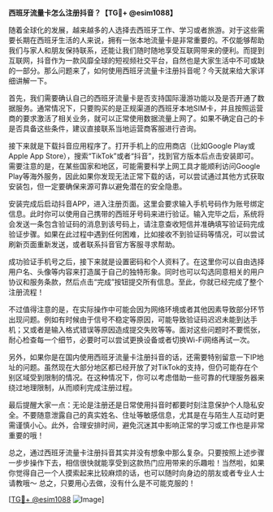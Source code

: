 **西班牙流量卡怎么注册抖音？【TG💪+ @esim1088】**

随着全球化的发展，越来越多的人选择去西班牙工作、学习或者旅游。对于这些需要长期在西班牙生活的人来说，拥有一张本地流量卡是非常重要的。不仅能够帮助我们与家人和朋友保持联系，还能让我们随时随地享受互联网带来的便利。而提到互联网，抖音作为一款风靡全球的短视频社交平台，自然也是大家生活中不可或缺的一部分。那么问题来了，如何使用西班牙流量卡注册抖音呢？今天就来给大家详细讲解一下。

首先，我们需要确认自己的西班牙流量卡是否支持国际漫游功能以及是否开通了数据服务。通常情况下，只要购买的是正规渠道的西班牙本地SIM卡，并且按照运营商的要求激活了相关业务，就可以正常使用数据流量上网了。如果不确定自己的卡是否具备这些条件，建议直接联系当地运营商客服进行咨询。

接下来就是下载抖音应用程序了。打开手机上的应用商店（比如Google Play或Apple App Store），搜索“TikTok”或者“抖音”，找到官方版本后点击安装即可。需要注意的是，在某些国家和地区，可能需要科学上网工具才能顺利访问Google Play等海外服务，因此如果你发现无法正常下载的话，可以尝试通过其他方式获取安装包，但一定要确保来源可靠以避免潜在的安全隐患。

安装完成后启动抖音APP，进入注册页面。这里会要求输入手机号码作为账号绑定信息。此时你可以使用自己携带的西班牙号码来进行验证。输入完毕之后，系统将会发送一条包含验证码的消息到该号码上，请注意查收短信并准确填写验证码完成验证步骤。如果在此过程中遇到任何困难，比如接收不到验证码等情况，可以尝试刷新页面重新发送，或者联系抖音官方客服寻求帮助。

成功验证手机号之后，接下来就是设置密码和个人资料了。在这里你可以自由选择用户名、头像等内容来打造属于自己的独特形象。同时也可以勾选同意相关的用户协议和服务条款，然后点击“完成”按钮提交所有信息。至此，你就已经完成了整个注册流程！

不过值得注意的是，在实际操作中可能会因为网络环境或者其他因素导致部分环节出现问题。例如有时候由于信号不稳定等原因，可能导致验证码迟迟未能到达手机；又或者是输入格式错误等原因造成提交失败等等。面对这些问题时不要慌张，耐心检查每一个细节，必要时可以尝试更换设备或者切换Wi-Fi网络再试一次。

另外，如果你是在国内使用西班牙流量卡注册抖音的话，还需要特别留意一下IP地址的问题。虽然现在大部分地区都已经开放了对TikTok的支持，但仍可能存在个别区域受到限制的情况。在这种情况下，你可以考虑借助一些可靠的代理服务器来绕过地理限制，从而顺利完成注册过程。

最后提醒大家一点：无论是注册还是日常使用抖音时都要时刻注意保护个人隐私安全。不要随意泄露自己的真实姓名、住址等敏感信息，尤其是在与陌生人互动时更需谨慎小心。此外，合理安排时间，避免沉迷其中影响正常的学习或工作也是非常重要的哦！

总之，通过西班牙流量卡注册抖音其实并没有想象中那么复杂。只要按照上述步骤一步步操作下去，相信很快就能享受到这款热门应用带来的乐趣啦！当然啦，如果你觉得自己一个人摸索起来比较麻烦的话，也可以随时向身边的朋友或者专业人士请教哦～ 总之，只要用心去做，没有什么是不可能克服的！

[[TG💪+ @esim1088](https://t.me/s/esim1088) ![Image](https://i.postimg.cc/4NQfJmqS/Snipaste-2025-05-13-00-14-12.png)]